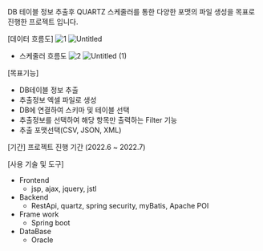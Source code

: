 DB 테이블 정보 추출후 QUARTZ 스케줄러를 통한 다양한 포맷의 파일 생성을 목표로 진행한 프로젝트 입니다.

[데이터 흐름도]
![1](https://github.com/alfhaos/TableExtraction/assets/87509332/1c8456bc-58f0-4b0a-81c0-284e782a2577)
![Untitled](https://github.com/alfhaos/TableExtraction/assets/87509332/1155bd44-80f5-4dd5-be2c-3cc6ea1ec261)

- 스케줄러 흐름도
![2](https://github.com/alfhaos/TableExtraction/assets/87509332/3cfec590-b0ab-4b4d-ad1c-2e24c06e68d9)
![Untitled (1)](https://github.com/alfhaos/TableExtraction/assets/87509332/2cbeeddb-8fd5-403e-b3d5-8f61d117a1b1)

[목표기능]
- DB테이블 정보 추출
- 추출정보 엑셀 파일로 생성
- DB에 연결하여 스키마 및 테이블 선택
- 추출정보를 선택하여 해당 항목만 출력하는 Filter 기능
- 추출 포맷선택(CSV, JSON, XML)

[기간]
프로젝트 진행 기간 (2022.6 ~ 2022.7)

[사용 기술 및 도구]
- Frontend
    - jsp, ajax, jquery, jstl
- Backend
    - RestApi, quartz, spring security, myBatis, Apache POI
- Frame work
    - Spring boot
- DataBase
    - Oracle
